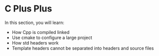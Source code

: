 # C Plus Plus

In this section, you will learn:
- How Cpp is compiled linked
- Use cmake to configure a large project
- How std headers work
- Template headers cannot be separated into headers and source files